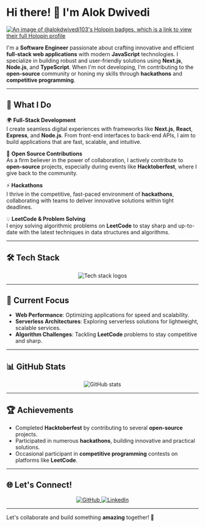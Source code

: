 # Hi there! 👋 I'm **Alok Dwivedi**

[![An image of @alokdwivedi103's Holopin badges, which is a link to view their full Holopin profile](https://holopin.me/alokdwivedi103)](https://holopin.io/@alokdwivedi103)

I'm a **Software Engineer** passionate about crafting innovative and efficient **full-stack web applications** with modern **JavaScript** technologies. I specialize in building robust and user-friendly solutions using **Next.js**, **Node.js**, and **TypeScript**. When I'm not developing, I'm contributing to the **open-source** community or honing my skills through **hackathons** and **competitive programming**.

---

## 🚀 **What I Do**

🌍 **Full-Stack Development**  
I create seamless digital experiences with frameworks like **Next.js**, **React**, **Express**, and **Node.js**. From front-end interfaces to back-end APIs, I aim to build applications that are fast, scalable, and intuitive.

🌱 **Open Source Contributions**  
As a firm believer in the power of collaboration, I actively contribute to **open-source** projects, especially during events like **Hacktoberfest**, where I give back to the community.

⚡ **Hackathons**  
I thrive in the competitive, fast-paced environment of **hackathons**, collaborating with teams to deliver innovative solutions within tight deadlines.

💡 **LeetCode & Problem Solving**  
I enjoy solving algorithmic problems on **LeetCode** to stay sharp and up-to-date with the latest techniques in data structures and algorithms.

---

## 🛠️ **Tech Stack**

<div align="center">
  <img src="https://skillicons.dev/icons?i=js,ts,react,nextjs,nodejs,express,html,css,mongodb,postgres,git,docker,vercel" alt="Tech stack logos" />
</div>

---

## 🌟 **Current Focus**

- **Web Performance**: Optimizing applications for speed and scalability.
- **Serverless Architectures**: Exploring serverless solutions for lightweight, scalable services.
- **Algorithm Challenges**: Tackling **LeetCode** problems to stay competitive and sharp.

---

## 📊 **GitHub Stats**

<div align="center">
  <img src="https://github-readme-stats.vercel.app/api?username=alokdwivedi103&show_icons=true&theme=radical&hide_border=true" alt="GitHub stats" />
</div>

---

## 🏆 **Achievements**

- Completed **Hacktoberfest** by contributing to several **open-source** projects.
- Participated in numerous **hackathons**, building innovative and practical solutions.
- Occasional participant in **competitive programming** contests on platforms like **LeetCode**.

---

## 🌐 **Let's Connect!**

<div align="center">
  <a href="https://github.com/alokdwivedi103">
    <img src="https://img.shields.io/badge/GitHub-alokdwivedi103-181717?style=for-the-badge&logo=github" alt="GitHub" />
  </a>
  <a href="https://www.linkedin.com/in/alok-dwivedi-2832122b1/">
    <img src="https://img.shields.io/badge/LinkedIn-Alok%20Dwivedi-0A66C2?style=for-the-badge&logo=linkedin" alt="LinkedIn" />
  </a>
</div>

---

Let's collaborate and build something **amazing** together! 🚀
